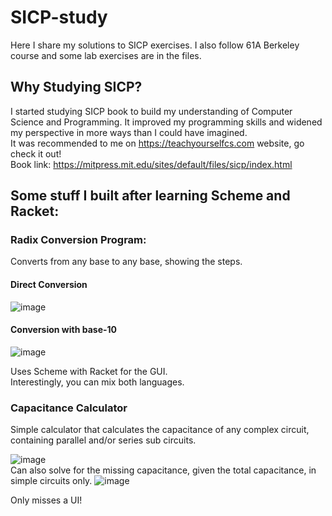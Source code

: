# SICP-study
Here I share my solutions to SICP exercises.
I also follow 61A Berkeley course and some lab exercises are in the files.

## Why Studying SICP?
I started studying SICP book to build my understanding of Computer Science and Programming. 
It improved my programming skills and widened my perspective in more ways than I could have imagined.  
It was recommended to me on https://teachyourselfcs.com website, go check it out!      
Book link: https://mitpress.mit.edu/sites/default/files/sicp/index.html

## Some stuff I built after learning Scheme and Racket:
### Radix Conversion Program:
Converts from any base to any base, showing the steps.  
#### Direct Conversion
![image](https://user-images.githubusercontent.com/25433731/162961199-95d798f6-6653-4c04-921d-8226d72eed57.png)  

#### Conversion with base-10
![image](https://user-images.githubusercontent.com/25433731/162961358-f203d67a-adf3-4b01-b801-5ca1ea46d3e7.png)
 
Uses Scheme with Racket for the GUI.  
Interestingly, you can mix both languages.  

### Capacitance Calculator
Simple calculator that calculates the capacitance of any complex circuit, containing parallel and/or series sub circuits.


![image](https://user-images.githubusercontent.com/25433731/162962218-72aa0991-59bc-4e95-b8c6-4f6a472d84ee.png)  
Can also solve for the missing capacitance, given the total capacitance, in simple circuits only.
![image](https://user-images.githubusercontent.com/25433731/162962525-a6542857-a79b-48b2-abfd-5e7194570990.png)  
  
Only misses a UI!




